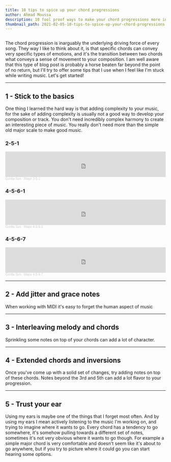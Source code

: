 ```yaml
---
title: 10 tips to spice up your chord progressions
author: Ahmad Moussa
description: 10 fool proof ways to make your chord progressions more interesting
thumbnail_path: 2021-02-05-10-tips-to-spice-up-your-chord-progressions.png
---
```

<span class="image left"><img src="https://gorillasun.de/thumbnails/2021-02-05-10-tips-to-spice-up-your-chord-progressions.png" alt="" /></span>

<p>The chord progression is inarguably the underlying driving force of every song. They way I like to think about it, is that specific chords can convey very specific types of emotions, and it's the transition between two chords what conveys a sense of movement to your composition. I am well aware that this type of blog post is probably a horse beaten far beyond the point of no return, but I'll try to offer some tips that I use when I feel like I'm stuck while writing music. Let's get started!</p>

<hr class="major" />

<h2>1 - Stick to the basics</h2>
<p>One thing I learned the hard way is that adding complexity to your music, for the sake of adding complexity is usually not a good way to develop your composition or track. You don't need incredibly complex harmony to create an interesting piece of music. You really don't need more than the simple old major scale to make good music.</p>

<div class="row">
<!-- Break -->
<div class="col-4 col-12-medium">
  <h3>2-5-1</h3>
  <iframe width="100%" height="80" scrolling="no" frameborder="no" allow="autoplay" src="https://w.soundcloud.com/player/?url=https%3A//api.soundcloud.com/tracks/983318446%3Fsecret_token%3Ds-f1fN1uhVaaT&color=%23c6d2d8&auto_play=false&hide_related=false&show_comments=true&show_user=true&show_reposts=false&show_teaser=true"></iframe><div style="font-size: 10px; color: #cccccc;line-break: anywhere;word-break: normal;overflow: hidden;white-space: nowrap;text-overflow: ellipsis; font-family: Interstate,Lucida Grande,Lucida Sans Unicode,Lucida Sans,Garuda,Verdana,Tahoma,sans-serif;font-weight: 100;"><a href="https://soundcloud.com/ahmad-moussa-610807633" title="Gorilla Sun" target="_blank" style="color: #cccccc; text-decoration: none;">Gorilla Sun</a> · <a href="https://soundcloud.com/ahmad-moussa-610807633/major-2-5-1/s-f1fN1uhVaaT" title="Major 2-5-1" target="_blank" style="color: #cccccc; text-decoration: none;">Major 2-5-1</a></div>
</div>
<div class="col-4 col-12-medium">
  <h3>4-5-6-1</h3>
  <iframe width="100%" height="80" scrolling="no" frameborder="no" allow="autoplay" src="https://w.soundcloud.com/player/?url=https%3A//api.soundcloud.com/tracks/983320672%3Fsecret_token%3Ds-ripQ4qsDTsp&color=%23c6d2d8&auto_play=false&hide_related=false&show_comments=true&show_user=true&show_reposts=false&show_teaser=true"></iframe><div style="font-size: 10px; color: #cccccc;line-break: anywhere;word-break: normal;overflow: hidden;white-space: nowrap;text-overflow: ellipsis; font-family: Interstate,Lucida Grande,Lucida Sans Unicode,Lucida Sans,Garuda,Verdana,Tahoma,sans-serif;font-weight: 100;"><a href="https://soundcloud.com/ahmad-moussa-610807633" title="Gorilla Sun" target="_blank" style="color: #cccccc; text-decoration: none;">Gorilla Sun</a> · <a href="https://soundcloud.com/ahmad-moussa-610807633/3-4a/s-ripQ4qsDTsp" title="Major 4-5-6-1" target="_blank" style="color: #cccccc; text-decoration: none;">Major 4-5-6-1</a></div>
</div>
<div class="col-4 col-12-medium">
  <h3>4-5-6-7</h3>
  <iframe width="100%" height="80" scrolling="no" frameborder="no" allow="autoplay" src="https://w.soundcloud.com/player/?url=https%3A//api.soundcloud.com/tracks/983321110&color=%23c6d2d8&auto_play=false&hide_related=false&show_comments=true&show_user=true&show_reposts=false&show_teaser=true"></iframe><div style="font-size: 10px; color: #cccccc;line-break: anywhere;word-break: normal;overflow: hidden;white-space: nowrap;text-overflow: ellipsis; font-family: Interstate,Lucida Grande,Lucida Sans Unicode,Lucida Sans,Garuda,Verdana,Tahoma,sans-serif;font-weight: 100;"><a href="https://soundcloud.com/ahmad-moussa-610807633" title="Gorilla Sun" target="_blank" style="color: #cccccc; text-decoration: none;">Gorilla Sun</a> · <a href="https://soundcloud.com/ahmad-moussa-610807633/major-4-5-6-7" title="Major 4-5-6-7" target="_blank" style="color: #cccccc; text-decoration: none;">Major 4-5-6-7</a></div>
</div>
</div>



<hr class="major" />

<h2>2 - Add jitter and grace notes</h2>
<p> When working with MIDI it's easy to forget the human aspect of music</p>

<hr class="major" />

<h2>3 - Interleaving melody and chords</h2>
<p> Sprinkling some notes on top of your chords can add a lot of character.  </p>

<hr class="major" />

<h2>4 - Extended chords and inversions</h2>
<p>Once you've come up with a solid set of changes, try adding notes on top of these chords. Notes beyond the 3rd and 5th can add a lot flavor to your progression.</p>

<hr class="major" />

<h2>5 - Trust your ear</h2>
<p>Using my ears is maybe one of the things that I forget most often. And by using my ears I mean actively listening to the music I'm working on, and trying to imagine where it wants to go. Every chord has a tendency to go somewhere, it's somehow pulling towards a different set of notes, sometimes it's not very obvious where it wants to go though. For example a simple major chord is very comfortable and doesn't seem like it's about to go anywhere, but if you try to picture where it could go you can start hearing some options. </p>
